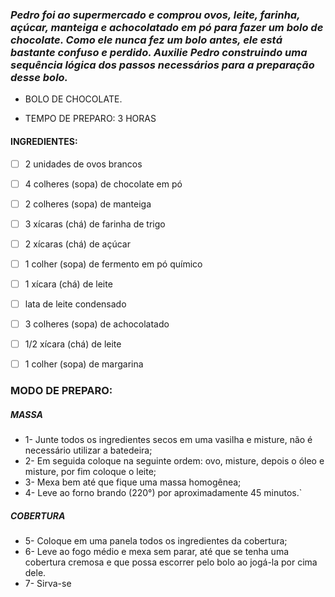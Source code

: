 ### _Pedro foi ao supermercado e comprou ovos, leite, farinha, açúcar, manteiga e achocolatado em pó para fazer um bolo de chocolate. Como ele nunca fez um bolo antes, ele está bastante confuso e perdido. Auxilie Pedro construindo uma sequência lógica dos passos necessários para a preparação desse bolo._


- BOLO DE CHOCOLATE.

- TEMPO DE PREPARO: 3 HORAS


#### INGREDIENTES:
- [ ] 2 unidades de ovos brancos
- [ ] 4 colheres (sopa) de chocolate em pó
- [ ] 2 colheres (sopa) de manteiga
- [ ] 3 xícaras (chá) de farinha de trigo
- [ ] 2 xícaras (chá) de açúcar
- [ ] 1 colher (sopa) de fermento em pó químico
- [ ] 1 xícara (chá) de leite
- [ ] lata de leite condensado
- [ ] 3 colheres (sopa) de achocolatado
- [ ] 1/2 xícara (chá) de leite
- [ ] 1 colher (sopa) de margarina


### MODO DE PREPARO:

##### MASSA
- 1- Junte todos os ingredientes secos em uma vasilha e misture, não é necessário utilizar a batedeira;
- 2- Em seguida coloque na seguinte ordem: ovo, misture, depois o óleo e misture, por fim coloque o leite;
- 3- Mexa bem até que fique uma massa homogênea;
- 4- Leve ao forno brando (220°) por aproximadamente 45 minutos.`
		
##### COBERTURA
- 5- Coloque em uma panela todos os ingredientes da cobertura;
- 6- Leve ao fogo médio e mexa sem parar, até que se tenha uma cobertura cremosa e que possa escorrer pelo bolo ao jogá-la por cima dele.
- 7- Sirva-se
